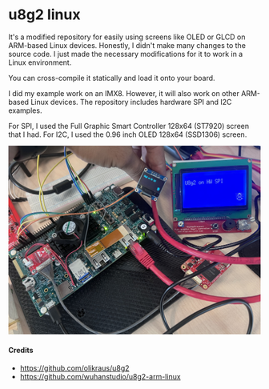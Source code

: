 # u8g2 linux 

It's a modified repository for easily using screens like OLED or GLCD on ARM-based Linux devices. 
Honestly, I didn't make many changes to the source code. 
I just made the necessary modifications for it to work in a Linux environment.

You can cross-compile it statically and load it onto your board.

I did my example work on an IMX8. However, it will also work on other ARM-based Linux devices. 
The repository includes hardware SPI and I2C examples.

For SPI, I used the Full Graphic Smart Controller 128x64 (ST7920) screen that I had. 
For I2C, I used the 0.96 inch OLED 128x64 (SSD1306) screen.

![u8g2](docs/IMG_4009.jpg)

#### Credits
- https://github.com/olikraus/u8g2
- https://github.com/wuhanstudio/u8g2-arm-linux


